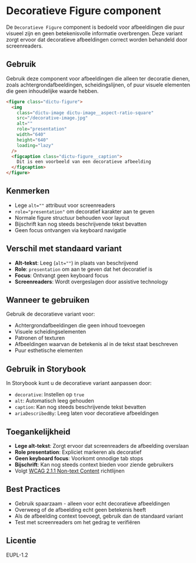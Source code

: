 # Decoratieve Figure component

De `Decoratieve Figure` component is bedoeld voor afbeeldingen die puur visueel
zijn en geen betekenisvolle informatie overbrengen. Deze variant zorgt ervoor
dat decoratieve afbeeldingen correct worden behandeld door screenreaders.

## Gebruik

Gebruik deze component voor afbeeldingen die alleen ter decoratie dienen, zoals
achtergrondafbeeldingen, scheidingslijnen, of puur visuele elementen die geen
inhoudelijke waarde hebben.

```html
<figure class="dictu-figure">
  <img
    class="dictu-image dictu-image__aspect-ratio-square"
    src="/decorative-image.jpg"
    alt=""
    role="presentation"
    width="640"
    height="640"
    loading="lazy"
  />
  <figcaption class="dictu-figure__caption">
    Dit is een voorbeeld van een decoratieve afbeelding
  </figcaption>
</figure>
```

## Kenmerken

- Lege `alt=""` attribuut voor screenreaders
- `role="presentation"` om decoratief karakter aan te geven
- Normale figure structuur behouden voor layout
- Bijschrift kan nog steeds beschrijvende tekst bevatten
- Geen focus ontvangen via keyboard navigatie

## Verschil met standaard variant

- **Alt-tekst**: Leeg (`alt=""`) in plaats van beschrijvend
- **Role**: `presentation` om aan te geven dat het decoratief is
- **Focus**: Ontvangt geen keyboard focus
- **Screenreaders**: Wordt overgeslagen door assistive technology

## Wanneer te gebruiken

Gebruik de decoratieve variant voor:

- Achtergrondafbeeldingen die geen inhoud toevoegen
- Visuele scheidingselementen
- Patronen of texturen
- Afbeeldingen waarvan de betekenis al in de tekst staat beschreven
- Puur esthetische elementen

## Gebruik in Storybook

In Storybook kunt u de decoratieve variant aanpassen door:

- `decorative`: Instellen op `true`
- `alt`: Automatisch leeg gehouden
- `caption`: Kan nog steeds beschrijvende tekst bevatten
- `ariaDescribedBy`: Leeg laten voor decoratieve afbeeldingen

## Toegankelijkheid

- **Lege alt-tekst**: Zorgt ervoor dat screenreaders de afbeelding overslaan
- **Role presentation**: Expliciet markeren als decoratief
- **Geen keyboard focus**: Voorkomt onnodige tab stops
- **Bijschrift**: Kan nog steeds context bieden voor ziende gebruikers
- Volgt
  [WCAG 2.1.1 Non-text Content](https://www.w3.org/WAI/WCAG21/Understanding/non-text-content.html)
  richtlijnen

## Best Practices

- Gebruik spaarzaam - alleen voor echt decoratieve afbeeldingen
- Overweeg of de afbeelding echt geen betekenis heeft
- Als de afbeelding context toevoegt, gebruik dan de standaard variant
- Test met screenreaders om het gedrag te verifiëren

## Licentie

EUPL-1.2
